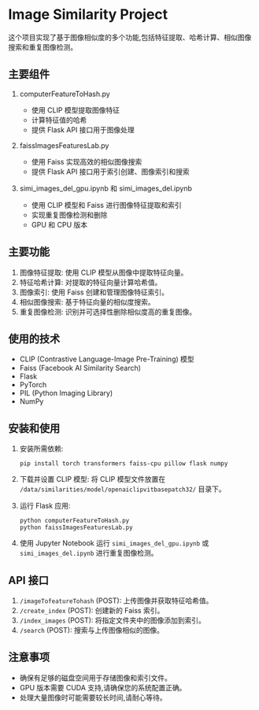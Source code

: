 # Image Similarity Project

这个项目实现了基于图像相似度的多个功能,包括特征提取、哈希计算、相似图像搜索和重复图像检测。

## 主要组件

1. computerFeatureToHash.py
   - 使用 CLIP 模型提取图像特征
   - 计算特征值的哈希
   - 提供 Flask API 接口用于图像处理

2. faissImagesFeaturesLab.py
   - 使用 Faiss 实现高效的相似图像搜索
   - 提供 Flask API 接口用于索引创建、图像索引和搜索

3. simi_images_del_gpu.ipynb 和 simi_images_del.ipynb
   - 使用 CLIP 模型和 Faiss 进行图像特征提取和索引
   - 实现重复图像检测和删除
   - GPU 和 CPU 版本

## 主要功能

1. 图像特征提取: 使用 CLIP 模型从图像中提取特征向量。
2. 特征哈希计算: 对提取的特征向量计算哈希值。
3. 图像索引: 使用 Faiss 创建和管理图像特征索引。
4. 相似图像搜索: 基于特征向量的相似度搜索。
5. 重复图像检测: 识别并可选择性删除相似度高的重复图像。

## 使用的技术

- CLIP (Contrastive Language-Image Pre-Training) 模型
- Faiss (Facebook AI Similarity Search)
- Flask
- PyTorch
- PIL (Python Imaging Library)
- NumPy

## 安装和使用

1. 安装所需依赖:
   ```
   pip install torch transformers faiss-cpu pillow flask numpy
   ```

2. 下载并设置 CLIP 模型:
   将 CLIP 模型文件放置在 `/data/similarities/model/openaiclipvitbasepatch32/` 目录下。

3. 运行 Flask 应用:
   ```
   python computerFeatureToHash.py
   python faissImagesFeaturesLab.py
   ```

4. 使用 Jupyter Notebook 运行 `simi_images_del_gpu.ipynb` 或 `simi_images_del.ipynb` 进行重复图像检测。

## API 接口

1. `/imageTofeatureTohash` (POST): 上传图像并获取特征哈希值。
2. `/create_index` (POST): 创建新的 Faiss 索引。
3. `/index_images` (POST): 将指定文件夹中的图像添加到索引。
4. `/search` (POST): 搜索与上传图像相似的图像。

## 注意事项

- 确保有足够的磁盘空间用于存储图像和索引文件。
- GPU 版本需要 CUDA 支持,请确保您的系统配置正确。
- 处理大量图像时可能需要较长时间,请耐心等待。